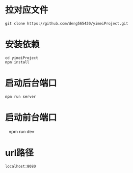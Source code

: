 # 拉对应文件 
    git clone https://github.com/deng565430/yimeiProject.git
    
# 安装依赖
    cd yimeiProject
    npm install
    
# 启动后台端口
    npm run server
    
# 启动前台端口   
    npm run dev
    
# url路径
    localhost:8080
